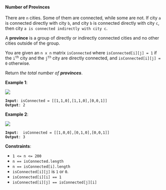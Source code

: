 #### Number of Provinces
There are `n` cities. Some of them are connected, while some are not. If city `a` is connected directly with city `b`, and city `b` is connected directly with city `c`, then city `a is connected indirectly with city c`.

A **province** is a group of directly or indirectly connected cities and no other cities outside of the group.

You are given an `n x n` matrix `isConnected` where `isConnected[i][j] = 1` if the <code>i<sup>th</sup></code> city and the <code>j<sup>th</sup></code> city are directly connected, and `isConnected[i][j] = 0` otherwise.

Return _the total number of **provinces**_.

**Example 1**:

![](example_1.jpg)
<pre><code><b>Input</b>: isConnected = [[1,1,0],[1,1,0],[0,0,1]]
<b>Output</b>: 2
</code></pre>

**Example 2**:

![](example_2.jpg)
<pre><code><b>Input</b>:  isConnected = [[1,0,0],[0,1,0],[0,0,1]]
<b>Output</b>: 3
</code></pre>

**Constraints**:
* `1 <= n <= 200`
* `n == isConnected.length`
* `n == isConnected[i].length`
* `isConnected[i][j]`  is  `1`  or  `0`.
* `isConnected[i][i] == 1`
* `isConnected[i][j] == isConnected[j][i]`
